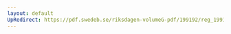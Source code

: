 ```yaml
---
layout: default
UpRedirect: https://pdf.swedeb.se/riksdagen-volumeG-pdf/199192/reg_199192/reg_199192_0817.pdf
---
```

